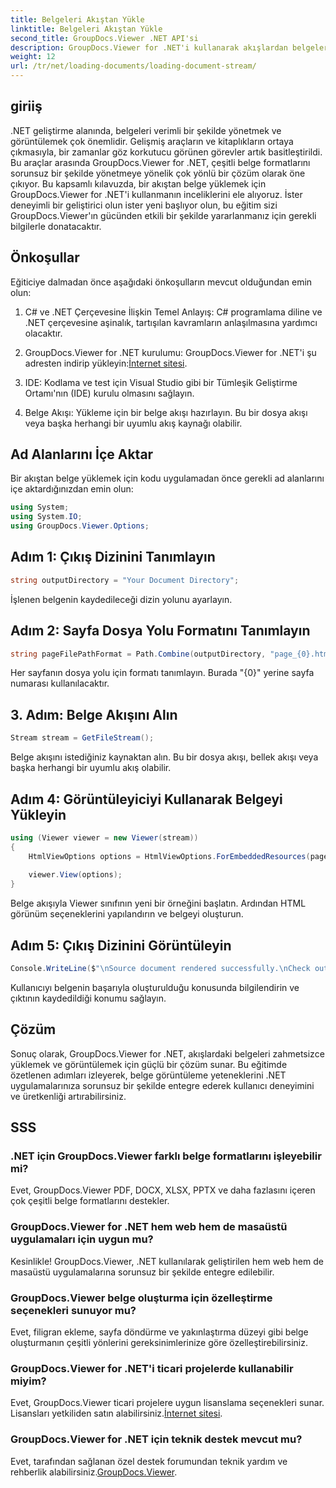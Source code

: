 ```yaml
---
title: Belgeleri Akıştan Yükle
linktitle: Belgeleri Akıştan Yükle
second_title: GroupDocs.Viewer .NET API'si
description: GroupDocs.Viewer for .NET'i kullanarak akışlardan belgeleri sorunsuz bir şekilde nasıl yükleyeceğinizi öğrenin. .NET uygulamalarınızı güçlü belge görüntüleme yetenekleriyle geliştirin.
weight: 12
url: /tr/net/loading-documents/loading-document-stream/
---
```

## giriiş
.NET geliştirme alanında, belgeleri verimli bir şekilde yönetmek ve görüntülemek çok önemlidir. Gelişmiş araçların ve kitaplıkların ortaya çıkmasıyla, bir zamanlar göz korkutucu görünen görevler artık basitleştirildi. Bu araçlar arasında GroupDocs.Viewer for .NET, çeşitli belge formatlarını sorunsuz bir şekilde yönetmeye yönelik çok yönlü bir çözüm olarak öne çıkıyor. Bu kapsamlı kılavuzda, bir akıştan belge yüklemek için GroupDocs.Viewer for .NET'i kullanmanın inceliklerini ele alıyoruz. İster deneyimli bir geliştirici olun ister yeni başlıyor olun, bu eğitim sizi GroupDocs.Viewer'ın gücünden etkili bir şekilde yararlanmanız için gerekli bilgilerle donatacaktır.
## Önkoşullar
Eğiticiye dalmadan önce aşağıdaki önkoşulların mevcut olduğundan emin olun:
1. C# ve .NET Çerçevesine İlişkin Temel Anlayış: C# programlama diline ve .NET çerçevesine aşinalık, tartışılan kavramların anlaşılmasına yardımcı olacaktır.
   
2.  GroupDocs.Viewer for .NET kurulumu: GroupDocs.Viewer for .NET'i şu adresten indirip yükleyin:[İnternet sitesi](https://releases.groupdocs.com/viewer/net/).
3. IDE: Kodlama ve test için Visual Studio gibi bir Tümleşik Geliştirme Ortamı'nın (IDE) kurulu olmasını sağlayın.
4. Belge Akışı: Yükleme için bir belge akışı hazırlayın. Bu bir dosya akışı veya başka herhangi bir uyumlu akış kaynağı olabilir.

## Ad Alanlarını İçe Aktar
Bir akıştan belge yüklemek için kodu uygulamadan önce gerekli ad alanlarını içe aktardığınızdan emin olun:
```csharp
using System;
using System.IO;
using GroupDocs.Viewer.Options;
```
## Adım 1: Çıkış Dizinini Tanımlayın
```csharp
string outputDirectory = "Your Document Directory";
```
İşlenen belgenin kaydedileceği dizin yolunu ayarlayın.
## Adım 2: Sayfa Dosya Yolu Formatını Tanımlayın
```csharp
string pageFilePathFormat = Path.Combine(outputDirectory, "page_{0}.html");
```
Her sayfanın dosya yolu için formatı tanımlayın. Burada "{0}" yerine sayfa numarası kullanılacaktır.
## 3. Adım: Belge Akışını Alın
```csharp
Stream stream = GetFileStream();
```
Belge akışını istediğiniz kaynaktan alın. Bu bir dosya akışı, bellek akışı veya başka herhangi bir uyumlu akış olabilir.
## Adım 4: Görüntüleyiciyi Kullanarak Belgeyi Yükleyin
```csharp
using (Viewer viewer = new Viewer(stream)) 
{
    HtmlViewOptions options = HtmlViewOptions.ForEmbeddedResources(pageFilePathFormat);
    
    viewer.View(options);
}
```
Belge akışıyla Viewer sınıfının yeni bir örneğini başlatın. Ardından HTML görünüm seçeneklerini yapılandırın ve belgeyi oluşturun.
## Adım 5: Çıkış Dizinini Görüntüleyin
```csharp
Console.WriteLine($"\nSource document rendered successfully.\nCheck output in {outputDirectory}.");
```
Kullanıcıyı belgenin başarıyla oluşturulduğu konusunda bilgilendirin ve çıktının kaydedildiği konumu sağlayın.

## Çözüm
Sonuç olarak, GroupDocs.Viewer for .NET, akışlardaki belgeleri zahmetsizce yüklemek ve görüntülemek için güçlü bir çözüm sunar. Bu eğitimde özetlenen adımları izleyerek, belge görüntüleme yeteneklerini .NET uygulamalarınıza sorunsuz bir şekilde entegre ederek kullanıcı deneyimini ve üretkenliği artırabilirsiniz.
## SSS
### .NET için GroupDocs.Viewer farklı belge formatlarını işleyebilir mi?
Evet, GroupDocs.Viewer PDF, DOCX, XLSX, PPTX ve daha fazlasını içeren çok çeşitli belge formatlarını destekler.
### GroupDocs.Viewer for .NET hem web hem de masaüstü uygulamaları için uygun mu?
Kesinlikle! GroupDocs.Viewer, .NET kullanılarak geliştirilen hem web hem de masaüstü uygulamalarına sorunsuz bir şekilde entegre edilebilir.
### GroupDocs.Viewer belge oluşturma için özelleştirme seçenekleri sunuyor mu?
Evet, filigran ekleme, sayfa döndürme ve yakınlaştırma düzeyi gibi belge oluşturmanın çeşitli yönlerini gereksinimlerinize göre özelleştirebilirsiniz.
### GroupDocs.Viewer for .NET'i ticari projelerde kullanabilir miyim?
Evet, GroupDocs.Viewer ticari projelere uygun lisanslama seçenekleri sunar. Lisansları yetkiliden satın alabilirsiniz.[İnternet sitesi](https://purchase.groupdocs.com/temporary-license/).
### GroupDocs.Viewer for .NET için teknik destek mevcut mu?
 Evet, tarafından sağlanan özel destek forumundan teknik yardım ve rehberlik alabilirsiniz.[GroupDocs.Viewer](https://forum.groupdocs.com/c/viewer/9).